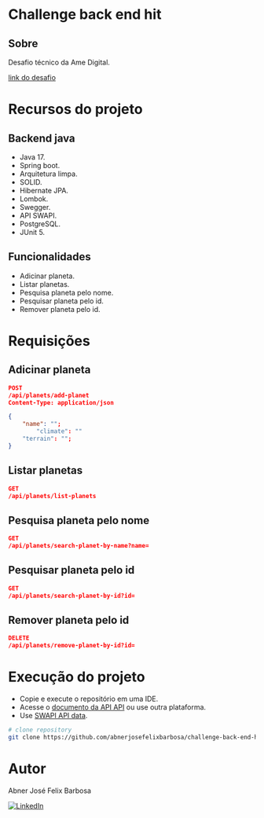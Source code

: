 # Challenge back end hit

## Sobre

Desafio técnico da Ame Digital.

[link do desafio](https://github.com/AmeDigital/challenge-back-end-hit)

# Recursos do projeto

## Backend java

- Java 17.
- Spring boot.
- Arquitetura limpa.
- SOLID.
- Hibernate JPA.
- Lombok.
- Swegger.
- API SWAPI.
- PostgreSQL.
- JUnit 5.

## Funcionalidades

- Adicinar planeta.
- Listar planetas.
- Pesquisa planeta pelo nome.
- Pesquisar planeta pelo id.
- Remover planeta pelo id.

# Requisições 

## Adicinar planeta

```JSON
POST
/api/planets/add-planet
Content-Type: application/json

{
	"name": "";
        "climate": ""
	"terrain": "";
}
```

## Listar planetas

```JSON
GET
/api/planets/list-planets
```

##  Pesquisa planeta pelo nome

```JSON
GET
/api/planets/search-planet-by-name?name=
```

## Pesquisar planeta pelo id

```JSON
GET
/api/planets/search-planet-by-id?id=
```

## Remover planeta pelo id

```JSON
DELETE
/api/planets/remove-planet-by-id?id=
```

# Execução do projeto

- Copie e execute o repositório em uma IDE.
- Acesse o [documento da API API](http://localhost:8080/swagger-ui/index.html) ou use outra plataforma.
- Use [SWAPI API data](https://swapi.dev/).

```bash
# clone repository
git clone https://github.com/abnerjosefelixbarbosa/challenge-back-end-hit.git
```

# Autor

Abner José Felix Barbosa

[![LinkedIn](https://img.shields.io/badge/LinkedIn-0077B5?style=for-the-badge&logo=linkedin&logoColor=white)](https://www.linkedin.com/in/abner-jose-feliz-barbosa/)
